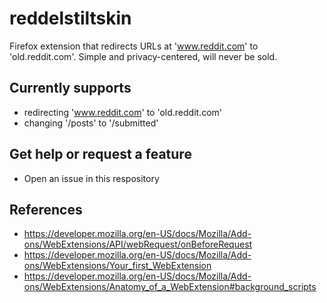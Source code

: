 # reddelstiltskin
Firefox extension that redirects URLs at 'www.reddit.com' to 'old.reddit.com'. Simple and privacy-centered, will never be sold.

## Currently supports
- redirecting 'www.reddit.com' to 'old.reddit.com'
- changing '/posts' to '/submitted'

## Get help or request a feature
- Open an issue in this respository

## References
- https://developer.mozilla.org/en-US/docs/Mozilla/Add-ons/WebExtensions/API/webRequest/onBeforeRequest
- https://developer.mozilla.org/en-US/docs/Mozilla/Add-ons/WebExtensions/Your_first_WebExtension
- https://developer.mozilla.org/en-US/docs/Mozilla/Add-ons/WebExtensions/Anatomy_of_a_WebExtension#background_scripts
